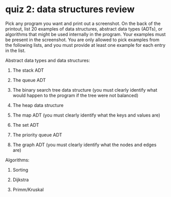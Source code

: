# quiz 2: data structures review

Pick any program you want and print out a screenshot.  On the back of the printout, list 20 examples of data structures, abstract data types (ADTs), or algorithms that might be used internally in the program.  Your examples must be present in the screenshot.  You are only allowed to pick examples from the following lists, and you must provide at least one example for each entry in the list.

Abstract data types and data structures:

1. The stack ADT

2. The queue ADT

3. The binary search tree data structure (you must clearly identify what would happen to the program if the tree were not balanced)

4. The heap data structure

5. The map ADT (you must clearly identify what the keys and values are)

6. The set ADT

7. The priority queue ADT

8. The graph ADT (you must clearly identify what the nodes and edges are)

Algorithms:

1. Sorting

2. Dijkstra

3. Primm/Kruskal
